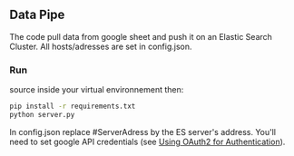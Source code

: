 ## Data Pipe
The code pull data from google sheet and push it on an Elastic Search Cluster. All hosts/adresses are set in config.json.

###  Run
source inside your virtual environnement then:
```bash
pip install -r requirements.txt
python server.py
```
In config.json replace #ServerAdress by the ES server's address.
You'll need to set google API credentials (see [Using OAuth2 for Authentication](https://gspread.readthedocs.io/en/latest/oauth2.html)).
